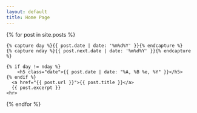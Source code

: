 ```yaml
---
layout: default
title: Home Page
---
```


{% for post in site.posts %}

    {% capture day %}{{ post.date | date: '%m%d%Y' }}{% endcapture %}
    {% capture nday %}{{ post.next.date | date: '%m%d%Y' }}{% endcapture %}

    {% if day != nday %}
        <h5 class="date">{{ post.date | date: "%A, %B %e, %Y" }}</h5>
    {% endif %}
      <a href="{{ post.url }}">{{ post.title }}</a>
      {{ post.excerpt }}
    <hr>

{% endfor %}
